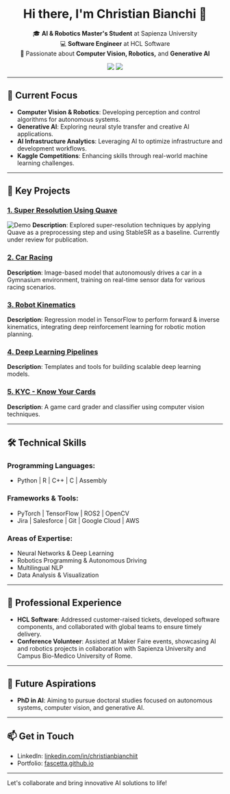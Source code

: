 
<h1 align="center">Hi there, I'm Christian Bianchi 👋</h1>

<p align="center">
  🎓 <b>AI & Robotics Master's Student</b> at Sapienza University<br>
  💻 <b>Software Engineer</b> at HCL Software<br>
  🚀 Passionate about <b>Computer Vision, Robotics,</b> and <b>Generative AI</b>
</p>

<p align="center">
  <a href="https://www.linkedin.com/in/christianbianchiit/"><img src="https://img.shields.io/badge/LinkedIn-Christian%20Bianchi-blue?style=flat-square&logo=linkedin"></a>
  <a href="https://fascetta.github.io/"><img src="https://img.shields.io/badge/Portfolio-fascetta.github.io-orange?style=flat-square&logo=github"></a>
</p>

---



## 🔭 Current Focus

- **Computer Vision & Robotics**: Developing perception and control algorithms for autonomous systems.
- **Generative AI**: Exploring neural style transfer and creative AI applications.
- **AI Infrastructure Analytics**: Leveraging AI to optimize infrastructure and development workflows.
- **Kaggle Competitions**: Enhancing skills through real-world machine learning challenges.

---

## 🌟 Key Projects

### [1. Super Resolution Using Quave](https://github.com/Fascetta/StableSR)
![Demo](https://github.com/Fascetta/StableSR/demo.gif)
**Description**: Explored super-resolution techniques by applying Quave as a preprocessing step and using StableSR as a baseline.
Currently under review for publication.

### [2. Car Racing](https://github.com/Fascetta/CarRacing)
**Description**: Image-based model that autonomously drives a car in a Gymnasium environment, training on real-time sensor data for various racing scenarios.

### [3. Robot Kinematics](https://github.com/Fascetta/RobotKinematics)
**Description**: Regression model in TensorFlow to perform forward & inverse kinematics, integrating deep reinforcement learning for robotic motion planning.

### [4. Deep Learning Pipelines](https://github.com/Fascetta/DeepLearningPipelines)
**Description**: Templates and tools for building scalable deep learning models.

### [5. KYC - Know Your Cards](https://github.com/Fascetta/KYC)
**Description**: A game card grader and classifier using computer vision techniques.

---

## 🛠️ Technical Skills

### Programming Languages:
- Python | R | C++ | C | Assembly

### Frameworks & Tools:
- PyTorch | TensorFlow | ROS2 | OpenCV
- Jira | Salesforce | Git | Google Cloud | AWS

### Areas of Expertise:
- Neural Networks & Deep Learning
- Robotics Programming & Autonomous Driving
- Multilingual NLP
- Data Analysis & Visualization

---

## 🎯 Professional Experience

- **HCL Software**: Addressed customer-raised tickets, developed software components, and collaborated with global teams to ensure timely delivery.
- **Conference Volunteer**: Assisted at Maker Faire events, showcasing AI and robotics projects in collaboration with Sapienza University and Campus Bio-Medico University of Rome.

---

## 📌 Future Aspirations

- **PhD in AI**: Aiming to pursue doctoral studies focused on autonomous systems, computer vision, and generative AI.

---

## 📫 Get in Touch

- LinkedIn: [linkedin.com/in/christianbianchiit](https://www.linkedin.com/in/christianbianchiit)
- Portfolio: [fascetta.github.io](https://fascetta.github.io)

---

Let's collaborate and bring innovative AI solutions to life!
